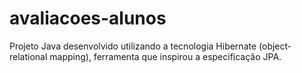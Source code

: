 # avaliacoes-alunos
Projeto Java desenvolvido utilizando a tecnologia Hibernate (object-relational mapping), ferramenta que inspirou a especificação JPA.

